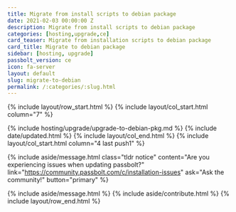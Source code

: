 ```yaml
---
title: Migrate from install scripts to debian package
date: 2021-02-03 00:00:00 Z
description: Migrate from install scripts to debian package
categories: [hosting,upgrade,ce]
card_teaser: Migrate from installation scripts to debian package
card_title: Migrate to debian package
sidebar: [hosting, upgrade]
passbolt_version: ce
icon: fa-server
layout: default
slug: migrate-to-debian
permalink: /:categories/:slug.html
---
```


{% include layout/row_start.html %}
{% include layout/col_start.html column="7" %}

{% include hosting/upgrade/upgrade-to-debian-pkg.md %}
{% include date/updated.html %}
{% include layout/col_end.html %}
{% include layout/col_start.html column="4 last push1" %}

{% include aside/message.html
    class="tldr notice"
    content="Are you experiencing issues when updating passbolt?"
    link="https://community.passbolt.com/c/installation-issues"
    ask="Ask the community!"
    button="primary"
%}

{% include aside/message.html %}
{% include aside/contribute.html %}
{% include layout/row_end.html %}
